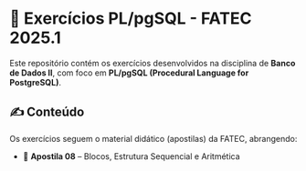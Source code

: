 # 📘 Exercícios PL/pgSQL - FATEC 2025.1

Este repositório contém os exercícios desenvolvidos na disciplina de **Banco de Dados II**, com foco em **PL/pgSQL (Procedural Language for PostgreSQL)**.

## ✍️ Conteúdo

Os exercícios seguem o material didático (apostilas) da FATEC, abrangendo:

- 🔹 **Apostila 08** – Blocos, Estrutura Sequencial e Aritmética  
